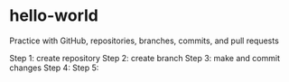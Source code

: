 # hello-world
Practice with GitHub, repositories, branches, commits, and pull requests

Step 1: create repository
Step 2: create branch
Step 3: make and commit changes
Step 4:
Step 5:
